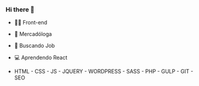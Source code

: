 ### Hi there 👋

- 👩‍💻 Front-end
- 🎯 Mercadóloga
- 🔎 Buscando Job
- 💻 Aprendendo React


- HTML - CSS - JS - JQUERY - WORDPRESS - SASS - PHP - GULP - GIT - SEO


